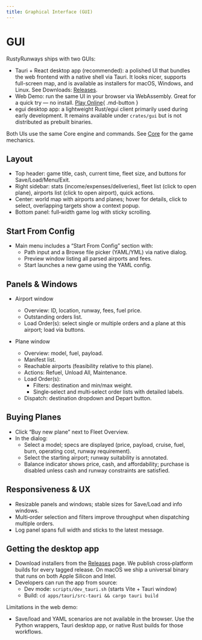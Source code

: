 ```yaml
---
title: Graphical Interface (GUI)
---
```


# GUI

RustyRunways ships with two GUIs:

- Tauri + React desktop app (recommended): a polished UI that bundles the web frontend with a native shell via Tauri. It looks nicer, supports full-screen map, and is available as installers for macOS, Windows, and Linux. See Downloads: [Releases](../releases.md).
- Web Demo: run the same UI in your browser via WebAssembly. Great for a quick try — no install. [Play Online](../demo.md){ .md-button }
- egui desktop app: a lightweight Rust/egui client primarily used during early development. It remains available under `crates/gui` but is not distributed as prebuilt binaries.

Both UIs use the same Core engine and commands. See [Core](../core/index.md) for the game mechanics.

## Layout

- Top header: game title, cash, current time, fleet size, and buttons for Save/Load/Menu/Exit.
- Right sidebar: stats (income/expenses/deliveries), fleet list (click to open plane), airports list (click to open airport), quick actions.
- Center: world map with airports and planes; hover for details, click to select, overlapping targets show a context popup.
- Bottom panel: full‑width game log with sticky scrolling.

## Start From Config

- Main menu includes a “Start From Config” section with:
  - Path input and a Browse file picker (YAML/YML) via native dialog.
  - Preview window listing all parsed airports and fees.
  - Start launches a new game using the YAML config.

## Panels & Windows

- Airport window
  - Overview: ID, location, runway, fees, fuel price.
  - Outstanding orders list.
  - Load Order(s): select single or multiple orders and a plane at this airport; load via buttons.

- Plane window
  - Overview: model, fuel, payload.
  - Manifest list.
  - Reachable airports (feasibility relative to this plane).
  - Actions: Refuel, Unload All, Maintenance.
  - Load Order(s):
    - Filters: destination and min/max weight.
    - Single‑select and multi‑select order lists with detailed labels.
  - Dispatch: destination dropdown and Depart button.

## Buying Planes

- Click “Buy new plane” next to Fleet Overview.
- In the dialog:
  - Select a model; specs are displayed (price, payload, cruise, fuel, burn, operating cost, runway requirement).
  - Select the starting airport; runway suitability is annotated.
  - Balance indicator shows price, cash, and affordability; purchase is disabled unless cash and runway constraints are satisfied.

## Responsiveness & UX

- Resizable panels and windows; stable sizes for Save/Load and info windows.
- Multi‑order selection and filters improve throughput when dispatching multiple orders.
- Log panel spans full width and sticks to the latest message.

## Getting the desktop app

- Download installers from the [Releases](../releases.md) page. We publish cross‑platform builds for every tagged release. On macOS we ship a universal binary that runs on both Apple Silicon and Intel.
- Developers can run the app from source:
  - Dev mode: `scripts/dev_tauri.sh` (starts Vite + Tauri window)
  - Build: `cd apps/tauri/src-tauri && cargo tauri build`

Limitations in the web demo:
- Save/load and YAML scenarios are not available in the browser. Use the Python wrappers, Tauri desktop app, or native Rust builds for those workflows.

